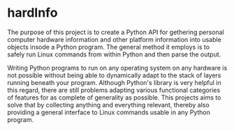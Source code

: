 # hardInfo

The purpose of this project is to create a Python API for gethering personal computer hardware information and other platform information into usable objects insode a Python program.  The general method it employs is to safely run Linux commands from within Python and then parse the output.

Writing Python programs to run on any operating system on any hardware is not possible without being able to dynamically adapt to the stack of layers running beneath your program.  Although Python's library is very helpful in this regard, there are still problems adapting various functional categories of features for as complete of generality as possible.  This projects aims to solve that by collecting anything and everything relevant, thereby also providing a general interface to Linux commands usable in any Python program.
